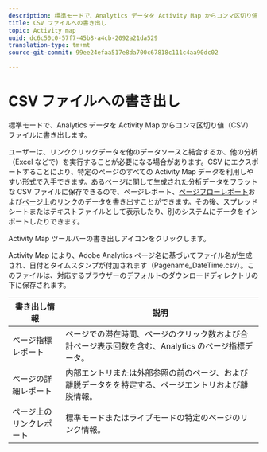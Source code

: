 ```yaml
---
description: 標準モードで、Analytics データを Activity Map からコンマ区切り値（CSV）ファイルに書き出します。
title: CSV ファイルへの書き出し
topic: Activity map
uuid: dc6c50c0-57f7-45b8-a4cb-2092a21da529
translation-type: tm+mt
source-git-commit: 99ee24efaa517e8da700c67818c111c4aa90dc02

---
```



# CSV ファイルへの書き出し

標準モードで、Analytics データを Activity Map からコンマ区切り値（CSV）ファイルに書き出します。

ユーザーは、リンククリックデータを他のデータソースと結合するか、他の分析（Excel などで）を実行することが必要になる場合があります。CSV にエクスポートすることにより、特定のページのすべての Activity Map データを利用しやすい形式で入手できます。あるページに関して生成された分析データをフラットな CSV ファイルに保存できるので、ページレポート、[ページフローレポート](/help/analyze/activity-map/activitymap-page-flow.md)および[ページ上のリンク](/help/analyze/activity-map/activitymap-links-report.md)のデータを書き出すことができます。その後、スプレッドシートまたはテキストファイルとして表示したり、別のシステムにデータをインポートしたりできます。

Activity Map ツールバーの書き出しアイコンをクリックします。

Activity Map により、Adobe Analytics ページ名に基づいてファイル名が生成され、日付とタイムスタンプが付加されます（Pagename_DateTime.csv）。このファイルは、対応するブラウザーのデフォルトのダウンロードディレクトリの下に保存されます。

| 書き出し情報 | 説明 |
|---|---|
| ページ指標レポート | ページでの滞在時間、ページのクリック数および合計ページ表示回数を含む、Analytics のページ指標データ。 |
| ページの詳細レポート | 内部エントリまたは外部参照の前のページ、および離脱データをを特定する、ページエントリおよび離脱情報。 |
| ページ上のリンクレポート | 標準モードまたはライブモードの特定のページのリンク情報。 |
